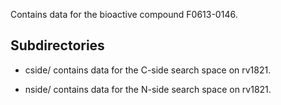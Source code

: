 Contains data for the bioactive compound F0613-0146.

## Subdirectories

- cside/ contains data for the C-side search space on rv1821.

- nside/ contains data for the N-side search space on rv1821.

